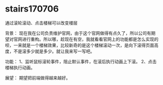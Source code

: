 
# stairs170706
通过滚轮滚动、点击楼梯可以改变楼层

背景：
    现在我在公司负责维护官网，由于这个官网做得有点久了，所以公司有期望对官网进行重构。所以哪，趁现在有空，我就看看官网上的功能都是怎么实现的呗，一来就是一个楼梯效果，比较新奇的是这个楼梯滚动一次，是向下滚得页面高度，不是滚多少就是多少。就让我来写一写吧。
    
功能：
    1、监听鼠标滚轮事件，阻止默认事件，在滚后执行动画上下滚。
    2、点击楼梯执行动画。
    
展望：
    期望把前端做得越来越好。
